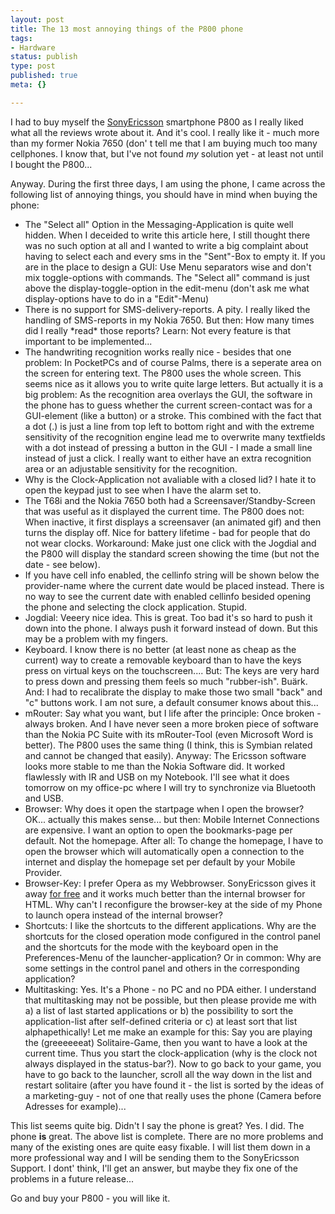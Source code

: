 ```yaml
---
layout: post
title: The 13 most annoying things of the P800 phone
tags:
- Hardware
status: publish
type: post
published: true
meta: {}

---
```

I had to buy myself the <a href="http://www.sonyericsson.com">SonyEricsson</a> smartphone P800 as I really liked what all the reviews wrote about it. And it's cool. I really like it - much more than my former Nokia 7650 (don' t tell me that I am buying much too many cellphones. I know that, but I've not found <i>my</i> solution yet - at least not until I bought the P800...

Anyway. During the first three days, I am using the phone, I came across the following list of annoying things, you should have in mind when buying the phone:

<ul>
 <li>The "Select all" Option in the Messaging-Application is quite well hidden. When I deceided to write this article here, I still thought there was no such option at all and I wanted to write a big complaint about having to select each and every sms in the "Sent"-Box to empty it. If you are in the place to design a GUI: Use Menu separators wise and don't mix toggle-options with commands. The "Select all" command is just above the display-toggle-option in the edit-menu (don't ask me what display-options have to do in a "Edit"-Menu)
<li>There is no support for SMS-delivery-reports. A pity. I really liked the handling of SMS-reports in my Nokia 7650. But then: How many times did I really *read* those reports? Learn: Not every feature is that important to be implemented...
<li>The handwriting recognition works really nice - besides that one problem: In PocketPCs and of course Palms, there is a seperate area on the screen for entering text. The P800 uses the whole screen. This seems nice as it allows you to write quite large letters. But actually it is a big problem: As the recognition area overlays the GUI, the software in the phone has to guess whether the current screen-contact was for a GUI-element (like a button) or a stroke. This combined with the fact that a dot (.) is just a line from top left to bottom right and with the extreme sensitivity of the recognition engine lead me to overwrite many textfields with a dot instead of pressing a button in the GUI - I made a small line instead of just a click. I really want to either have an extra recognition area or an adjustable sensitivity for the recognition.
<li>Why is the Clock-Application not avaliable with a closed lid? I hate it to open the keypad just to see when I have the alarm set to.
<li>The T68i and the Nokia 7650 both had a Screensaver/Standby-Screen that was useful as it displayed the current time. The P800 does not: When inactive, it first displays a screensaver (an animated gif) and then turns the display off. Nice for battery lifetime - bad for people that do not wear clocks. Workaround: Make just one click with the Jogdial and the P800 will display the standard screen showing the time (but not the date - see below).
<li>If you have cell info enabled, the cellinfo string will be shown below the provider-name where the current date would be placed instead. There is no way to see the current date with enabled cellinfo besided opening the phone and selecting the clock application. Stupid.
<li>Jogdial: Veeery nice idea. This is great. Too bad it's so hard to push it down into the phone. I always push it forward instead of down. But this may be a problem with my fingers.
<li>Keyboard. I know there is no better (at least none as cheap as the current) way to create a removable keyboard than to have the keys press on virtual keys on the touchscreen.... But: The keys are very hard to press down and pressing them feels so much "rubber-ish". Bu&auml;rk. And: I had to recalibrate the display to make those two small "back" and "c" buttons work. I am not sure, a default consumer knows about this...
<li>mRouter: Say what you want, but I life after the principle: Once broken - always broken. And I have never seen a more broken piece of software than the Nokia PC Suite with its mRouter-Tool (even Microsoft Word is better). The P800 uses the same thing (I think, this is Symbian related and cannot be changed that easily). Anyway: The Ericsson software looks more stable to me than the Nokia Software did. It worked flawlessly with IR and USB on my Notebook. I'll see what it does tomorrow on my office-pc where I will try to synchronize via Bluetooth and USB.
<li>Browser: Why does it open the startpage when I open the browser? OK... actually this makes sense... but then: Mobile Internet Connections are expensive. I want an option to open the bookmarks-page per default. Not the homepage. After all: To change the homepage, I have to open the browser which will automatically open a connection to the internet and display the homepage set per default by your Mobile Provider.
<li>Browser-Key: I prefer Opera as my Webbrowser. SonyEricsson gives it away <a href="http://www.sonyericsson.com/spg.jsp?page=gsapopup&Redir=template%3DSP1_17_1%26B%3Die%26PID%3D9940%26LM%3DSD_V%26FID%3D2300">for free</a> and it works much better than the internal browser for HTML. Why can't I reconfigure the browser-key at the side of my Phone to launch opera instead of the internal browser?
<li>Shortcuts: I like the shortcuts to the different applications. Why are the shortcuts for the closed operation mode configured in the control panel and the shortcuts for the mode with the keyboard open in the Preferences-Menu of the launcher-application? Or in common: Why are some settings in the control panel and others in the corresponding application?
<li>Multitasking: Yes. It's a Phone - no PC and no PDA either. I understand that multitasking may not be possible, but then please provide me with a) a list of last started applications or b) the possibility to sort the application-list after self-defined criteria or c) at least sort that list alphapethically! Let me make an example for this: Say you are playing the (greeeeeeat) Solitaire-Game, then you want to have a look at the current time. Thus you start the clock-application (why is the clock  not always displayed in the status-bar?). Now to go back to your game, you have to go back to the launcher, scroll all the way down in the list and restart solitaire (after you have found it - the list is sorted by the ideas of a marketing-guy - not of one that really uses the phone (Camera before Adresses for example)...
</ul>

This list seems quite big. Didn't I say the phone is great? Yes. I did. The phone <b>is</b> great. The above list is complete. There are no more problems and many of the existing ones are quite easy fixable. I will list them down in a more professional way and I will be sending them to the SonyEricsson Support. I dont' think, I'll get an answer, but maybe they fix one of the problems in a future release...

Go and buy your P800 - you will like it.
